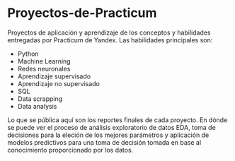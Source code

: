 # Proyectos-de-Practicum
Proyectos de aplicación y aprendizaje de los conceptos y habilidades entregadas por Practicum de Yandex. Las habilidades principales son:
- Python
- Machine Learning
- Redes neuronales
- Aprendizaje supervisado
- Aprendizaje no supervisado
- SQL
- Data scrapping
- Data analysis


Lo que se pública aquí son los reportes finales de cada proyecto. En dónde se puede ver el proceso de análisis exploratorio de datos EDA, toma de decisiones para la eleción de los mejores parámetros y aplicación de modelos predictivos para una toma de decisión tomada en base al conocimiento proporcionado por los datos.
